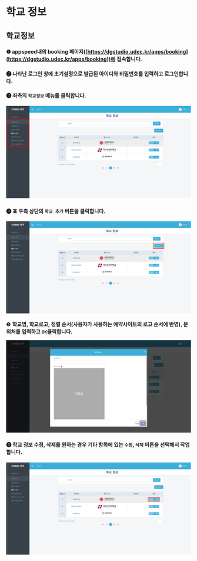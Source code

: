 # 학교 정보

## 학교정보



#### ❶  appspeed내의 booking 페이지([https://dgstudio.udec.kr/apps/booking](https://dgstudio.udec.kr/apps/booking))에 접속합니다.

#### ❷ 나타난 로그인 창에 초기설정으로 발급된 아이디와 비밀번호를 입력하고 로그인합니다.

#### ❸ 좌측의 `학교정보` 메뉴를 클릭합니다.

![](../../.gitbook/assets/학교정보1.png)

####

#### ❹ 표 우측 상단의 `학교 추가` 버튼을 클릭합니다.

![](../../.gitbook/assets/학교정보2.png)



❺ **학교명, 학교로고, 정렬 순서(사용자가 사용하는 예약사이트의 로고 순서에 반영), 문의처를 입력하고 `OK`클릭합니다.**

![](../../.gitbook/assets/학교정보3.png)



#### ❻ 학교 정보 수정, 삭제를 원하는 경우 기타 항목에 있는 `수정`, `삭제` 버튼을 선택해서 작업합니다.

![](../../.gitbook/assets/학교정보4.png)
